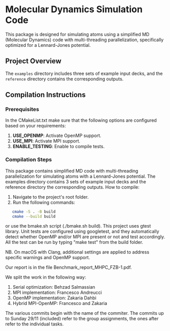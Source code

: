 # Molecular Dynamics Simulation Code

This package is designed for simulating atoms using a simplified MD (Molecular Dynamics) code with multi-threading parallelization, specifically optimized for a Lennard-Jones potential.

## Project Overview

The `examples` directory includes three sets of example input decks, and the `reference` directory contains the corresponding outputs.

## Compilation Instructions

### Prerequisites
In the CMakeList.txt make sure that the following options are configured based on your requirements:

1. **USE_OPENMP**: Activate OpenMP support.
2. **USE_MPI**: Activate MPI support.
3. **ENABLE_TESTING**: Enable to compile tests.

### Compilation Steps
This package contains simplified MD code with multi-threading parallelization for simulating atoms with a Lennard-Jones potential. The examples directory contains 3 sets of example input decks and the reference directory the corresponding outputs. 
How to compile:

1. Navigate to the project's root folder.
2. Run the following commands:

```bash
   cmake -S . -B build
   cmake --build build
```
or use the bmake.sh script (./bmake.sh build). This project uses gtest library. Unit tests are configured using googletest, and they automatically detect whether OpenMP and/or MPI are present or not and test accordingly. All the test can be run by typing "make test" from the build folder.

NB. On macOS with Clang, additional settings are applied to address specific warnings and OpenMP support.

Our report is in the file Benchmark_report_MHPC_FZB-1.pdf.

We split the work in the following way:
1. Serial optimization: Behzad Salmassian
2. MPI implementation: Francesco Andreucci
3. OpenMP implementation: Zakaria Dahbi
4. Hybrid MPI-OpenMP: Francesco and Zakaria

The various commits begin with the name of the commiter. The commits up to Sunday 29/11 (included) refer to the group assignments, the ones after refer to the individual tasks.